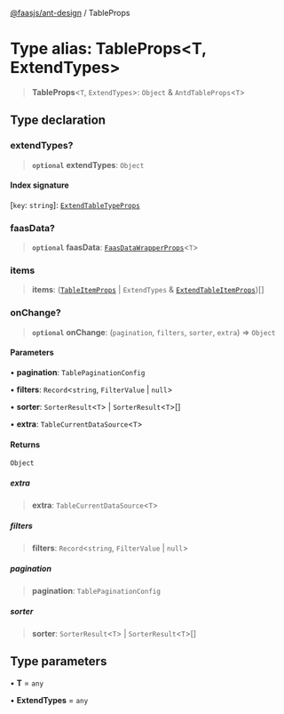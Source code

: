 [@faasjs/ant-design](../README.md) / TableProps

# Type alias: TableProps\<T, ExtendTypes\>

> **TableProps**\<`T`, `ExtendTypes`\>: `Object` & `AntdTableProps`\<`T`\>

## Type declaration

### extendTypes?

> **`optional`** **extendTypes**: `Object`

#### Index signature

 \[`key`: `string`\]: [`ExtendTableTypeProps`](ExtendTableTypeProps.md)

### faasData?

> **`optional`** **faasData**: [`FaasDataWrapperProps`](../interfaces/FaasDataWrapperProps.md)\<`T`\>

### items

> **items**: ([`TableItemProps`](../interfaces/TableItemProps.md) \| `ExtendTypes` & [`ExtendTableItemProps`](ExtendTableItemProps.md))[]

### onChange?

> **`optional`** **onChange**: (`pagination`, `filters`, `sorter`, `extra`) => `Object`

#### Parameters

• **pagination**: `TablePaginationConfig`

• **filters**: `Record`\<`string`, `FilterValue` \| `null`\>

• **sorter**: `SorterResult`\<`T`\> \| `SorterResult`\<`T`\>[]

• **extra**: `TableCurrentDataSource`\<`T`\>

#### Returns

`Object`

##### extra

> **extra**: `TableCurrentDataSource`\<`T`\>

##### filters

> **filters**: `Record`\<`string`, `FilterValue` \| `null`\>

##### pagination

> **pagination**: `TablePaginationConfig`

##### sorter

> **sorter**: `SorterResult`\<`T`\> \| `SorterResult`\<`T`\>[]

## Type parameters

• **T** = `any`

• **ExtendTypes** = `any`

